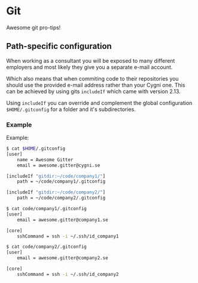 # Git
Awesome git pro-tips!

## Path-specific configuration
When working as a consultant you will be exposed to many different employers and 
most likely they give you a separate e-mail account.

Which also means that when commiting code to their repositories you should use the 
provided e-mail address rather than your Cygni one. This can be achieved by using gits
`includeIf` which came with version 2.13.

Using `includeIf` you can override and complement the global configuration 
`$HOME/.gitconfig` for a folder and it's subdirectories.

### Example
Example:  
```bash
$ cat $HOME/.gitconfig
[user]
	name = Awesome Gitter
	email = awesome.gitter@cygni.se

[includeIf "gitdir:~/code/company1/"]
	path = ~/code/company1/.gitconfig

[includeIf "gitdir:~/code/company2/"]
	path = ~/code/company2/.gitconfig
```

```bash
$ cat code/company1/.gitconfig 
[user]
	email = awesome.gitter@company1.se

[core]
	sshCommand = ssh -i ~/.ssh/id_company1
```

```bash
$ cat code/company2/.gitconfig 
[user]
	email = awesome.gitter@company2.se

[core]
	sshCommand = ssh -i ~/.ssh/id_company2
```
